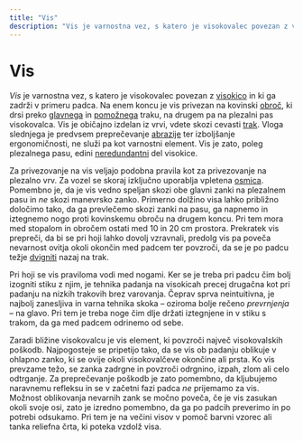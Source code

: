 ```yaml
---
title: "Vis"
description: "Vis je varnostna vez, s katero je visokovalec povezan z visokico in ki ga zadrži v primeru padca."
---
```


# Vis

_Vis_ je varnostna vez, s katero je visokovalec povezan z [visokico](visokica) in ki ga zadrži v primeru padca. Na enem koncu je vis privezan na kovinski [obroč](obroc-visa), ki drsi preko [glavnega](glavni-trak) in [pomožnega](pomozni-trak) traku, na drugem pa na plezalni pas visokovalca. Vis je običajno izdelan iz vrvi, vdete skozi cevasti [trak](trak). Vloga slednjega je predvsem preprečevanje [abrazije](abrazija) ter izboljšanje ergonomičnosti, ne služi pa kot varnostni element. Vis je zato, poleg plezalnega pasu, edini [neredundantni](redundanca) del visokice.

Za privezovanje na vis veljajo podobna pravila kot za privezovanje na plezalno vrv. Za vozel se skoraj izključno uporablja vpletena [osmica](osmica). Pomembno je, da je vis vedno speljan skozi obe glavni zanki na plezalnem pasu in _ne_ skozi manevrsko zanko. Primerno dolžino visa lahko približno določimo tako, da ga prevlečemo skozi zanki na pasu, ga napnemo in iztegnemo nogo proti kovinskemu obroču na drugem koncu. Pri tem mora med stopalom in obročem ostati med 10 in 20 cm prostora. Prekratek vis prepreči, da bi se pri hoji lahko dovolj vzravnali, predolg vis pa poveča nevarnost ovitja okoli okončin med padcem ter povzroči, da se je po padcu težje [dvigniti](dvig-na-trak) nazaj na trak.

Pri hoji se vis praviloma vodi med nogami. Ker se je treba pri padcu čim bolj izogniti stiku z njim, je tehnika padanja na visokicah precej drugačna kot pri padanju na nizkih trakovih brez varovanja. Čeprav sprva neintuitivna, je najbolj zanesljiva in varna tehnika skoka – oziroma bolje rečeno _prevrnjenja_ – na glavo. Pri tem je treba noge čim dlje držati iztegnjene in v stiku s trakom, da ga med padcem odrinemo od sebe.

Zaradi bližine visokovalcu je vis element, ki povzroči največ visokovalskih poškodb. Najpogosteje se pripetijo tako, da se vis ob padanju oblikuje v ohlapno zanko, ki se ovije okoli visokovalčeve okončine ali prsta. Ko vis prevzame težo, se zanka zadrgne in povzroči odrgnino, izpah, zlom ali celo odtrganje. Za preprečevanje poškodb je zato pomembno, da kljubujemo naravnemu refleksu in se v začetni fazi padca _ne_ prijemamo za vis. Možnost oblikovanja nevarnih zank se močno poveča, če je vis zasukan okoli svoje osi, zato je izredno pomembno, da ga po padcih preverimo in po potrebi odsukamo. Pri tem je na večini visov v pomoč barvni vzorec ali tanka reliefna črta, ki poteka vzdolž visa.

